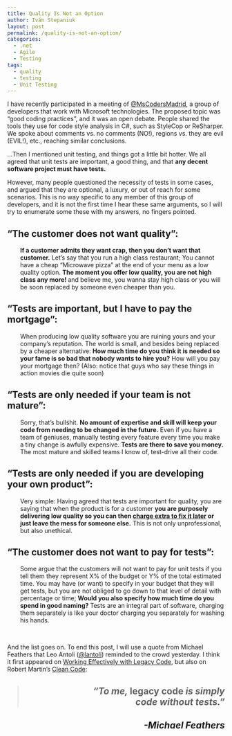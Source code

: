 ```yaml
---
title: Quality Is Not an Option
author: Iván Stepaniuk
layout: post
permalink: /quality-is-not-an-option/
categories:
  - .net
  - Agile
  - Testing
tags:
  - quality
  - testing
  - Unit Testing
---
```

I have recently participated in a meeting of <a href="https://twitter.com/MsCodersMadrid" target="_blank">@MsCodersMadrid</a>, a group of developers that work with Microsoft technologies. The proposed topic was &#8220;good coding practices&#8221;, and it was an open debate. People shared the tools they use for code style analysis in C#, such as StyleCop or ReSharper. We spoke about comments vs. no comments (NO!), regions vs. they are evil (EVIL!), etc., reaching similar conclusions.

&#8230;Then I mentioned unit testing, and things got a little bit hotter. We all agreed that unit tests are important, a good thing, and that **any decent software project must have tests.**

However, many people questioned the necessity of tests in some cases, and argued that they are optional, a luxury, or out of reach for some scenarios. This is no way specific to any member of this group of developers, and it is not the first time I hear these same arguments, so I will try to enumerate some these with my answers, no fingers pointed.

## &#8220;The customer does not want quality&#8221;:

<p style="padding-left: 30px;">
  <strong>If a customer admits they want crap, then you don&#8217;t want that customer.</strong> Let&#8217;s say that you run a high class restaurant; You cannot have a cheap &#8220;Microwave pizza&#8221; at the end of your menu as a low quality option. <strong>The moment you offer low quality, you are not high class any more! </strong>and believe me, you wanna stay high class or you will be soon replaced by someone even cheaper than you.
</p>

## &#8220;Tests are important, but I have to pay the mortgage&#8221;:

<p style="padding-left: 30px;">
  When producing low quality software you are ruining yours and your company&#8217;s reputation. The world is small, and besides being replaced by a cheaper alternative: <strong>How much time do you think it is needed so your fame is so bad that nobody wants to hire you?</strong> How will you pay your mortgage then? (Also: notice that guys who say these things in action movies die quite soon)
</p>

## &#8220;Tests are only needed if your team is not mature&#8221;:

<p style="padding-left: 30px;">
  Sorry, that&#8217;s bullśhit. <strong>No amount of expertise and skill will keep your code from needing to be changed in the future.</strong> Even if you have a team of geniuses, manually testing every feature every time you make a tiny change is awfully expensive. <strong>Tests are there to save you money.</strong> The most mature and skilled teams I know of, test-drive all their code.
</p>

## &#8220;Tests are only needed if you are developing your own product&#8221;:

<p style="padding-left: 30px;">
  Very simple: Having agreed that tests are important for quality, you are saying<strong></strong> that when the product is for a customer<strong></strong> <strong>you are purposely delivering low quality so you can then <span style="text-decoration: underline;">charge extra to fix it later</span> or just leave the mess for someone else.</strong> This is not only unprofessional, but also unethical.
</p>

## &#8220;The customer does not want to pay for tests&#8221;:

<p style="padding-left: 30px;">
  Some argue that the customers will not want to pay for unit tests if you tell them they represent X% of the budget or Y% of the total estimated time. You may have (or want) to specify in your budget that they will get tests, but you are not obliged to go down to that level of detail with percentage or time; <strong>Would you also specify how much time do you spend in good naming? </strong>Tests are an integral part of software, charging them separately is like your doctor charging you separately for washing his hands.
</p>

&nbsp;

And the list goes on. To end this post, I will use a quote from Michael Feathers that Leo Antoli ([@lantoli][1]) reminded to the crowd yesterday. I think it first appeared on [Working Effectively with Legacy Code][2], but also on Robert Martin&#8217;s [Clean Code][3]:

> <h2 style="text-align: right;">
>   <em>&#8220;To me, </em>legacy code<em> is simply<br /> code without tests.&#8221;</em>
> </h2>

<h2 style="text-align: right;">
  <em>-Michael Feathers<br /> </em>
</h2>

 [1]: https://twitter.com/lantoli
 [2]: http://www.amazon.com/s?search-alias=stripbooks&field-isbn=0131177052
 [3]: http://www.amazon.com/s?search-alias=stripbooks&field-isbn=0132350882
